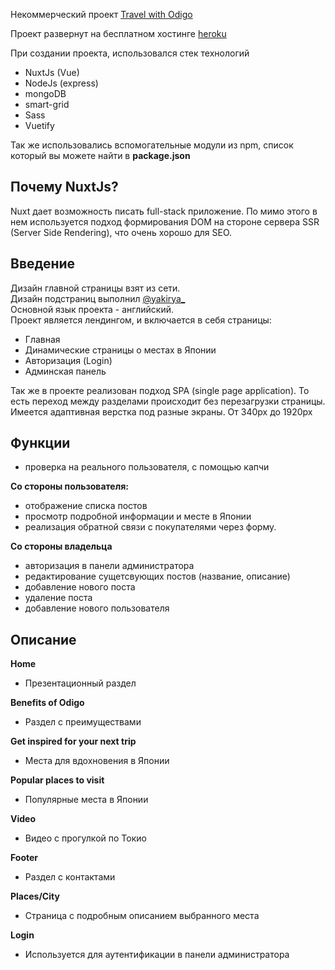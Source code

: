 Некоммерческий проект [Travel with Odigo](https://odigo-stewiebutthurt.herokuapp.com/)

Проект развернут на бесплатном хостинге [heroku](https://www.heroku.com/)  

При создании проекта, использовался стек технологий 
- NuxtJs (Vue) 
- NodeJs (express)
- mongoDB
- smart-grid 
- Sass
- Vuetify

Так же использовались вспомогательные модули из npm, список который вы можете найти в **package.json**

## Почему NuxtJs? 
Nuxt дает возможность писать full-stack приложение. По мимо этого в нем используется подход формирования DOM на стороне сервера SSR (Server Side Rendering), что очень хорошо для SEO. 

## Введение
Дизайн главной страницы взят из сети.<br>
Дизайн подстраниц выполнил [@yakirya_](https://www.instagram.com/yakirya_/)
<br>
Основной язык проекта - английский.<br>
Проект является лендингом, и включается в себя страницы:
- Главная
- Динамические страницы о местах в Японии
- Авторизация (Login)
- Админская панель

Так же в проекте реализован подход SPA (single page application). То есть переход между разделами происходит без перезагрузки страницы.<br>
Имеется адаптивная верстка под разные экраны. От 340px до 1920px

## Функции
- проверка на реального пользователя, с помощью капчи

**Со стороны пользователя:**
- отображение списка постов
- просмотр подробной информации и месте в Японии
- реализация обратной связи с покупателями через форму.

**Со стороны владельца**
- авторизация в панели администратора
- редактирование сущетсвующих постов (название, описание)
- добавление нового поста
- удаление поста
- добавление нового пользователя

## Описание
**Home** 

 - Презентационный раздел

**Benefits of Odigo**

- Раздел с преимуществами

**Get inspired for your next trip**

- Места для вдохновения в Японии

**Popular places to visit**

- Популярные места в Японии

**Video**

- Видео с прогулкой по Токио

**Footer**

- Раздел с контактами


**Places/City**

- Страница с подробным описанием выбранного места

**Login**

- Используется для аутентификации в панели администратора

